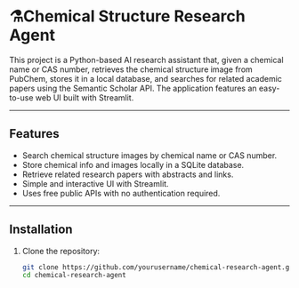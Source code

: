 # ⚗️Chemical Structure Research Agent

This project is a Python-based AI research assistant that, given a chemical name or CAS number, retrieves the chemical structure image from PubChem, stores it in a local database, and searches for related academic papers using the Semantic Scholar API. The application features an easy-to-use web UI built with Streamlit.

---

## Features

- Search chemical structure images by chemical name or CAS number.
- Store chemical info and images locally in a SQLite database.
- Retrieve related research papers with abstracts and links.
- Simple and interactive UI with Streamlit.
- Uses free public APIs with no authentication required.

---

## Installation

1. Clone the repository:
   ```bash
   git clone https://github.com/yourusername/chemical-research-agent.git
   cd chemical-research-agent

